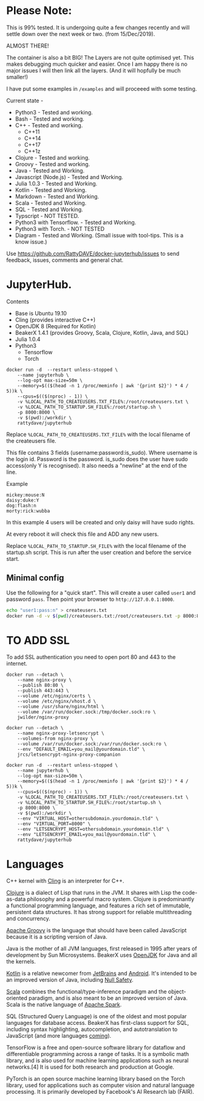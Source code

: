 # Please Note:

This is 99% tested. It is undergoing quite a few changes recently and will settle down over the next week or two. (from 15/Dec/2019).

ALMOST THERE!

The container is also a bit BIG! The Layers are not quite optimised yet. This makes debugging much quicker and easier. Once I am happy there is no major issues I will then link all the layers. (And it will hopfully be much smaller!)

I have put some examples in ```/examples``` and will proceeed with some testing.

Current state - 
- Python3 - Tested and working.
- Bash - Tested and working.
- C++ - Tested and working.
  - C++11
  - C++14
  - C++17
  - C++1z
- Clojure - Tested and working.
- Groovy - Tested and working.
- Java - Tested and Working.
- Javascript (Node.js) - Tested and Working.
- Julia 1.0.3 - Tested and Working.
- Kotlin - Tested and Working.
- Markdown -  Tested and Working.
- Scala - Tested and Working.
- SQL - Tested and Working.
- Typscript - NOT TESTED.
- Python3 with Tensorflow. - Tested and Working.
- Python3 with Torch. - NOT TESTED
- Diagram - Tested and Working. (Small issue with tool-tips. This is a know issue.)

Use https://github.com/RattyDAVE/docker-jupyterhub/issues to send feedback, issues, comments and general chat.

# JupyterHub.

Contents

- Base is Ubuntu 19.10
- Cling (provides interactive C++)
- OpenJDK 8 (Required for Kotlin)
- BeakerX 1.4.1 (provides Groovy, Scala, Clojure, Kotlin, Java, and SQL)
- Julia 1.0.4
- Python3
  - Tensorflow 
  - Torch

```
docker run -d  --restart unless-stopped \
    --name jupyterhub \
    --log-opt max-size=50m \
    --memory=$(($(head -n 1 /proc/meminfo | awk '{print $2}') * 4 / 5))k \
    --cpus=$(($(nproc) - 1)) \
    -v %LOCAL_PATH_TO_CREATEUSERS.TXT_FILE%:/root/createusers.txt \
    -v %LOCAL_PATH_TO_STARTUP.SH_FILE%:/root/startup.sh \
    -p 8000:8000 \
    -v $(pwd):/workdir \
    rattydave/jupyterhub
```

Replace ```%LOCAL_PATH_TO_CREATEUSERS.TXT_FILE%``` with the local filename of the createusers file.

This file contains 3 fields (username:password:is_sudo). Where username is the login id. Password is the password. is_sudo does the user have sudo access(only Y is recognised). It also needs a "newline" at the end of the line.

Example

```
mickey:mouse:N
daisy:duke:Y
dog:flash:n
morty:rick:wubba
```

In this example 4 users will be created and only daisy will have sudo rights.

At every reboot it will check this file and ADD any new users.

Replace ```%LOCAL_PATH_TO_STARTUP.SH_FILE%``` with the local filename of the startup.sh script. This is run after the user creation and before the service start.

## Minimal config

Use the following for a "quick start". This will create a user called ```user1``` and password ```pass```. Then point your browser to ```http://127.0.0.1:8000```.

```bash
echo "user1:pass:n" > createusers.txt
docker run -d -v $(pwd)/createusers.txt:/root/createusers.txt -p 8000:8000 rattydave/jupyterhub
```


# TO ADD SSL

To add SSL authentication you need to open port 80 and 443 to the internet.

```
docker run --detach \
    --name nginx-proxy \
    --publish 80:80 \
    --publish 443:443 \
    --volume /etc/nginx/certs \
    --volume /etc/nginx/vhost.d \
    --volume /usr/share/nginx/html \
    --volume /var/run/docker.sock:/tmp/docker.sock:ro \
    jwilder/nginx-proxy
```

```
docker run --detach \
    --name nginx-proxy-letsencrypt \
    --volumes-from nginx-proxy \
    --volume /var/run/docker.sock:/var/run/docker.sock:ro \
    --env "DEFAULT_EMAIL=you_mail@yourdomain.tld" \
    jrcs/letsencrypt-nginx-proxy-companion
```

```
docker run -d  --restart unless-stopped \
    --name jupyterhub \
    --log-opt max-size=50m \
    --memory=$(($(head -n 1 /proc/meminfo | awk '{print $2}') * 4 / 5))k \
    --cpus=$(($(nproc) - 1)) \
    -v %LOCAL_PATH_TO_CREATEUSERS.TXT_FILE%:/root/createusers.txt \
    -v %LOCAL_PATH_TO_STARTUP.SH_FILE%:/root/startup.sh \
    -p 8000:8000 \
    -v $(pwd):/workdir \
    --env "VIRTUAL_HOST=othersubdomain.yourdomain.tld" \
    --env "VIRTUAL_PORT=8000" \
    --env "LETSENCRYPT_HOST=othersubdomain.yourdomain.tld" \
    --env "LETSENCRYPT_EMAIL=you_mail@yourdomain.tld" \
    rattydave/jupyterhub
```


# Languages

C++ kernel with [Cling](https://cern.ch/cling) is an interpreter for C++.

[Clojure](http://clojure.org/) is a dialect of Lisp that runs in the JVM.
It shares with Lisp the code-as-data philosophy and a powerful macro system.
Clojure is predominantly a functional programming language, and features a rich set of immutable, persistent data structures.
It has strong support for reliable multithreading and concurrency.

[Apache Groovy](http://groovy-lang.org/) is the language that should have been called JavaScript because it is a scripting version of Java.

Java is the mother of all JVM languages, first released in 1995 after years of development by Sun Microsystems.  BeakerX uses [OpenJDK](http://openjdk.java.net/) for Java and all the kernels.

[Kotlin](https://kotlinlang.org/) is a relative newcomer from [JetBrains](https://www.jetbrains.com/) and [Android](https://developer.android.com/kotlin/get-started.html).  It's intended to be an improved version of Java, including [Null Safety](https://kotlinlang.org/docs/reference/null-safety.html).

[Scala](https://www.scala-lang.org/) combines the functional/type-inference paradigm and the object-oriented paradigm, and is also meant to be an improved version of Java.  Scala is the native language of [Apache Spark](Spark.ipynb).

SQL (Structured Query Language) is one of the oldest and most popular languages for database access.
BeakerX has first-class support for SQL, including syntax highlighting, autocompletion, and autotranslation to JavaScript (and more languages [coming](https://github.com/twosigma/beakerx/issues/5039)).

TensorFlow is a free and open-source software library for dataflow and differentiable programming across a range of tasks. It is a symbolic math library, and is also used for machine learning applications such as neural networks.[4] It is used for both research and production at Google.

PyTorch is an open source machine learning library based on the Torch library, used for applications such as computer vision and natural language processing. It is primarily developed by Facebook's AI Research lab (FAIR).

